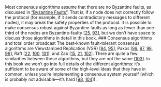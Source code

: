 
Most consensus algorithms assume that there are no Byzantine faults, as discussed in
[“Byzantine Faults”](ch08.html#sec_distributed_byzantine). That is, if a node does not correctly follow the protocol (for
example, if it sends contradictory messages to different nodes), it may break the safety properties
of the protocol. It is possible to make consensus robust against Byzantine faults as long as fewer
than one-third of the nodes are Byzantine-faulty [[25](ch09.html#Cachin2011wt),
[93](ch09.html#Castro2002ej)],
but we don’t have space to discuss those algorithms in detail in this book. ### Consensus algorithms and total order broadcast 
The best-known fault-tolerant consensus algorithms are Viewstamped Replication (VSR)
[[94](ch09.html#Oki1988ci),
[95](ch09.html#Liskov2012ut)],
Paxos [[96](ch09.html#Lamport1998ea),
[97](ch09.html#Lamport2001ud),
[98](ch09.html#Chandra2007vp), [99](ch09.html#vanRenesse2011wu)],
Raft [[22](ch09.html#Ongaro2014wq),
[100](ch09.html#Ongaro2014wk),
[101](ch09.html#Howard2015ko)],
and Zab [[15](ch09.html#Junqueira2013wi_ch9),
[21](ch09.html#Junqueira2011jc), [102](ch09.html#Medeiros2012ur)].
There are quite a few similarities between these algorithms, but they are not the same
[[103](ch09.html#vanRenesse2014dj)].
In this book we won’t go into full details of the different algorithms: it’s sufficient to be aware
of some of the high-level ideas that they have in common, unless you’re implementing a consensus
system yourself (which is probably not advisable—it’s hard
[[98](ch09.html#Chandra2007vp), [104](ch09.html#Portnoy2012vs)]).
